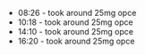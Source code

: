 * 08:26 - took around 25mg opce
* 10:18 - took around 25mg opce
* 14:10 - took around 25mg opce
* 16:20 - took around 25mg opce
